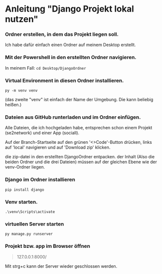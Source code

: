 # Anleitung "Django Projekt lokal nutzen"

### Ordner erstellen, in dem das Projekt liegen soll.
Ich habe dafür einfach einen Ordner auf meinem Desktop erstellt.

### Mit der Powershell in den erstellten Ordner navigieren.
In meinem Fall: 
`cd Desktop/DjangoOrdner`

### Virtual Environment in diesen Ordner installieren.
`py -m venv venv`

(das zweite "venv" ist einfach der Name der Umgebung. Die kann beliebig heißen.)

### Dateien aus GitHub runterladen und im Ordner einfügen.
Alle Dateien, die ich hochgeladen habe, entsprechen schon einem Projekt (se2network) und einer App (sociall).

Auf der Branch-Startseite auf den grünen '<>Code'-Button drücken, links auf 'local' navigieren und auf 'Download zip' klicken.

die zip-datei in den erstellten DjangoOrdner entpacken. der Inhalt (Also die beiden Ordner und die drei Dateien) müssen auf der gleichen Ebene wie der venv-Ordner liegen.

### Django im Ordner installieren
`pip install django`

### Venv starten.
`.\venv\Scripts\activate`

### virtuellen Server starten
`py manage.py runserver`

### Projekt bzw. app im Browser öffnen
> 127.0.0.1:8000/

Mit strg+c kann der Server wieder geschlossen werden.
